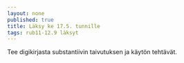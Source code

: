 ```yaml
---
layout: none
published: true
title: Läksy ke 17.5. tunnille
tags: rub11-12.9 läksyt
---
```

Tee digikirjasta substantiivin taivutuksen ja käytön tehtävät.
